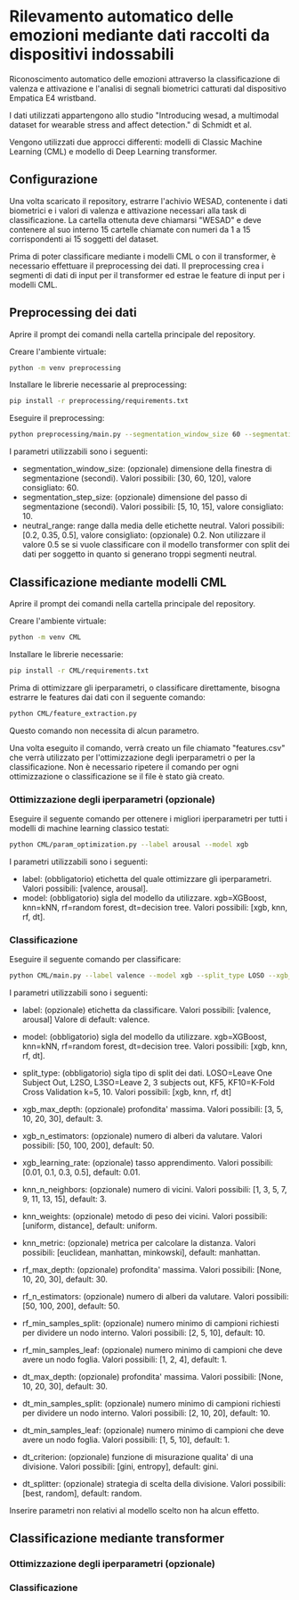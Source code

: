 # Rilevamento automatico delle emozioni mediante dati raccolti da dispositivi indossabili

Riconoscimento automatico delle emozioni attraverso la classificazione di valenza e attivazione e l'analisi di segnali biometrici catturati dal dispositivo Empatica E4 wristband. 

I dati utilizzati appartengono allo studio "Introducing wesad, a multimodal dataset for wearable stress and affect detection." di Schmidt et al. 

Vengono utilizzati due approcci differenti: modelli di Classic Machine Learning (CML) e modello di Deep Learning transformer.

## Configurazione

Una volta scaricato il repository, estrarre l'achivio WESAD, contenente i dati biometrici e i valori di valenza e attivazione necessari alla task di classificazione. La cartella ottenuta deve chiamarsi "WESAD" e deve contenere al suo interno 15 cartelle chiamate con numeri da 1 a 15 corrispondenti ai 15 soggetti del dataset.

Prima di poter classificare mediante i modelli CML o con il transformer, è necessario effettuare il preprocessing dei dati. Il preprocessing crea i segmenti di dati di input per il transformer ed estrae le feature di input per i modelli CML. 

## Preprocessing dei dati

Aprire il prompt dei comandi nella cartella principale del repository.

Creare l'ambiente virtuale:

```bash
python -m venv preprocessing
```

Installare le librerie necessarie al preprocessing:

```bash
pip install -r preprocessing/requirements.txt
```

Eseguire il preprocessing:

```bash
python preprocessing/main.py --segmentation_window_size 60 --segmentation_step_size 10 --neutral_range 0.2
```

I parametri utilizzabili sono i seguenti:

* segmentation_window_size: (opzionale) dimensione della finestra di segmentazione (secondi). Valori possibili: [30, 60, 120], valore consigliato: 60.
* segmentation_step_size: (opzionale) dimensione del passo di segmentazione (secondi). Valori possibili: [5, 10, 15], valore consigliato: 10.
* neutral_range: range dalla media delle etichette neutral. Valori possibili: [0.2, 0.35, 0.5], valore consigliato: (opzionale) 0.2. Non utilizzare il valore 0.5 se si vuole classificare con il modello transformer con split dei dati per soggetto in quanto si generano troppi segmenti neutral.

## Classificazione mediante modelli CML

Aprire il prompt dei comandi nella cartella principale del repository.

Creare l'ambiente virtuale:

```bash
python -m venv CML
```

Installare le librerie necessarie:

```bash
pip install -r CML/requirements.txt
```

Prima di ottimizzare gli iperparametri, o classificare direttamente, bisogna estrarre le features dai dati con il seguente comando:

```bash
python CML/feature_extraction.py
```

Questo comando non necessita di alcun parametro.

Una volta eseguito il comando, verrà creato un file chiamato "features.csv" che verrà utilizzato per l'ottimizzazione degli iperparametri o per la classificazione. Non è necessario ripetere il comando per ogni ottimizzazione o classificazione se il file è stato già creato.

### Ottimizzazione degli iperparametri (opzionale)

Eseguire il seguente comando per ottenere i migliori iperparametri per tutti i modelli di machine learning classico testati:

```bash
python CML/param_optimization.py --label arousal --model xgb
```

I parametri utilizzabili sono i seguenti:
* label: (obbligatorio) etichetta del quale ottimizzare gli iperparametri. Valori possibili: [valence, arousal]. 
* model: (obbligatorio) sigla del modello da utilizzare. xgb=XGBoost, knn=kNN, rf=random forest, dt=decision tree. Valori possibili: [xgb, knn, rf, dt]. 

### Classificazione

Eseguire il seguente comando per classificare:

```bash
python CML/main.py --label valence --model xgb --split_type LOSO --xgb_max_depth 3 --xgb_n_estimators 50 --xgb_learning_rate 0.01
```

I parametri utilizzabili sono i seguenti:
* label: (opzionale) etichetta da classificare. Valori possibili: [valence, arousal] Valore di default: valence. 
* model: (obbligatorio) sigla del modello da utilizzare. xgb=XGBoost, knn=kNN, rf=random forest, dt=decision tree. Valori possibili: [xgb, knn, rf, dt]. 
* split_type: (obbligatorio) sigla tipo di split dei dati. LOSO=Leave One Subject Out, L2SO, L3SO=Leave 2, 3 subjects out, KF5, KF10=K-Fold Cross Validation k=5, 10. Valori possibili: [xgb, knn, rf, dt]


* xgb_max_depth: (opzionale) profondita' massima. Valori possibili: [3, 5, 10, 20, 30], default: 3.
* xgb_n_estimators: (opzionale) numero di alberi da valutare. Valori possibili: [50, 100, 200], default: 50.
* xgb_learning_rate: (opzionale) tasso apprendimento. Valori possibili: [0.01, 0.1, 0.3, 0.5], default: 0.01.


* knn_n_neighbors: (opzionale) numero di vicini. Valori possibili: [1, 3, 5, 7, 9, 11, 13, 15], default: 3.
* knn_weights: (opzionale) metodo di peso dei vicini. Valori possibili: [uniform, distance], default: uniform.
* knn_metric: (opzionale) metrica per calcolare la distanza. Valori possibili: [euclidean, manhattan, minkowski], default: manhattan.


* rf_max_depth: (opzionale) profondita' massima. Valori possibili: [None, 10, 20, 30], default: 30.
* rf_n_estimators: (opzionale) numero di alberi da valutare. Valori possibili: [50, 100, 200], default: 50.
* rf_min_samples_split: (opzionale) numero minimo di campioni richiesti per dividere un nodo interno. Valori possibili: [2, 5, 10], default: 10.
* rf_min_samples_leaf: (opzionale) numero minimo di campioni che deve avere un nodo foglia. Valori possibili: [1, 2, 4], default: 1.


* dt_max_depth: (opzionale) profondita' massima. Valori possibili: [None, 10, 20, 30], default: 30.
* dt_min_samples_split: (opzionale) numero minimo di campioni richiesti per dividere un nodo interno. Valori possibili: [2, 10, 20], default: 10.
* dt_min_samples_leaf: (opzionale) numero minimo di campioni che deve avere un nodo foglia. Valori possibili: [1, 5, 10], default: 1.
* dt_criterion: (opzionale) funzione di misurazione qualita' di una divisione. Valori possibili: [gini, entropy], default: gini.
* dt_splitter: (opzionale) strategia di scelta della divisione. Valori possibili: [best, random], default: random.

Inserire parametri non relativi al modello scelto non ha alcun effetto.

## Classificazione mediante transformer

### Ottimizzazione degli iperparametri (opzionale)

### Classificazione